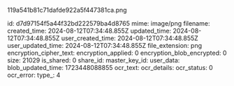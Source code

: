 119a541b81c71dafde922a5f447381ca.png

id: d7d97154f5a44f32bd222579ba4d8765
mime: image/png
filename: 
created_time: 2024-08-12T07:34:48.855Z
updated_time: 2024-08-12T07:34:48.855Z
user_created_time: 2024-08-12T07:34:48.855Z
user_updated_time: 2024-08-12T07:34:48.855Z
file_extension: png
encryption_cipher_text: 
encryption_applied: 0
encryption_blob_encrypted: 0
size: 21029
is_shared: 0
share_id: 
master_key_id: 
user_data: 
blob_updated_time: 1723448088855
ocr_text: 
ocr_details: 
ocr_status: 0
ocr_error: 
type_: 4